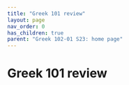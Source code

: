 ```yaml
---
title: "Greek 101 review"
layout: page
nav_order: 0
has_children: true
parent: "Greek 102-01 S23: home page"
---
```



# Greek 101 review